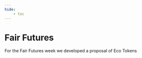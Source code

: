 ```yaml
---
hide:
    - toc
---
```


# Fair Futures

For the Fair Futures week we developed a proposal of Eco Tokens
